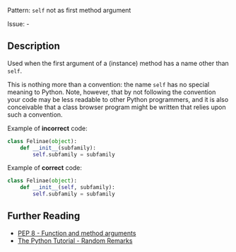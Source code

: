 Pattern: `self` not as first method argument

Issue: -

## Description

Used when the first argument of a (instance) method has a name other than `self`. 


This is nothing more than a convention: the name `self` has no special meaning to Python. Note, however, that by not following the convention your code may be less readable to other Python programmers, and it is also conceivable that a class browser program might be written that relies upon such a convention.


Example of **incorrect** code:

```python
class Felinae(object):
    def __init__(subfamily):
        self.subfamily = subfamily
```

Example of **correct** code:

```python
class Felinae(object):
    def __init__(self, subfamily):
        self.subfamily = subfamily
```

## Further Reading

* [PEP 8 - Function and method arguments](https://www.python.org/dev/peps/pep-0008/#function-and-method-arguments)
* [The Python Tutorial - Random Remarks](https://docs.python.org/2.7/tutorial/classes.html#random-remarks)
